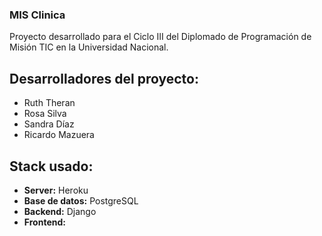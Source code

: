 ### MIS Clinica

Proyecto desarrollado para el Ciclo III del Diplomado de Programación de Misión TIC en la Universidad Nacional.

## Desarrolladores del proyecto:
- Ruth Theran
- Rosa Silva
- Sandra Díaz
- Ricardo Mazuera

## Stack usado:
- **Server:** Heroku
- **Base de datos:** PostgreSQL
- **Backend:** Django
- **Frontend:** 